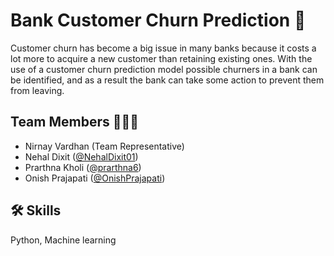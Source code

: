 
# Bank Customer Churn Prediction 📌


Customer churn has become a big issue in many banks because it costs a lot more to acquire a new customer than retaining existing ones. With the use of a customer churn prediction model possible churners in a bank can be identified, and as a result the bank can take some action to prevent them from leaving.


## Team Members 🧑🏻‍💻

- Nirnay Vardhan (Team Representative)
- Nehal Dixit ([@NehalDixit01](https://github.com/NehalDixit01))
- Prarthna Kholi ([@prarthna6](https://github.com/prarthna6))
- Onish Prajapati ([@OnishPrajapati](https://github.com/OnishPrajapati))


## 🛠 Skills
Python, Machine learning

